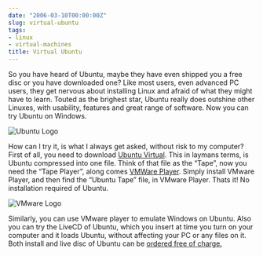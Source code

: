 ```yaml
---
date: "2006-03-10T00:00:00Z"
slug: virtual-ubuntu
tags:
- linux
- virtual-machines
title: Virtual Ubuntu
---
```


So you have heard of Ubuntu, maybe they have even shipped you a free disc or
you have downloaded one? Like most users, even advanced PC users, they get
nervous about installing Linux and afraid of what they might have to learn.
Touted as the brighest star, Ubuntu really does outshine other Linuxes, with
usability, features and great range of software. Now you can try Ubuntu on
Windows.

![Ubuntu Logo](http://www.vmware.com/img/ubuntu.gif)

How can I try it, is what I always get asked, without risk to my computer?
First of all, you need to download [Ubuntu Virtual][UV]. This in laymans
terms, is Ubuntu compressed into one file. Think of that file as the “Tape”,
now you need the “Tape Player”, along comes [VMWare Player][VMP]. Simply
install VMware Player, and then find the “Ubuntu Tape” file, in VMware Player.
Thats it! No installation required of Ubuntu.

![VMware Logo](http://www.vmware.com/img/logo_top.gif)

Similarly, you can use VMware player to emulate Windows on Ubuntu. Also you
can try the LiveCD of Ubuntu, which you insert at time you turn on your
computer and it loads Ubuntu, without affecting your PC or any files on it.
Both install and live disc of Ubuntu can be [ordered free of charge.][Shipit]

[UV]: http://cdimage.ubuntu.com/vmware/Ubuntu-5.10.zip 
[VMP]: http://download3.vmware.com/software/vmplayer/VMware-player-1.0.1-19317.exe
[Shipit]: http://shipit.ubuntu.com/